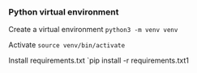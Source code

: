 ### Python virtual environment


Create a virtual environment
`python3 -m venv venv`

Activate
`source venv/bin/activate`

Install requirements.txt
`pip install -r requirements.txt1


